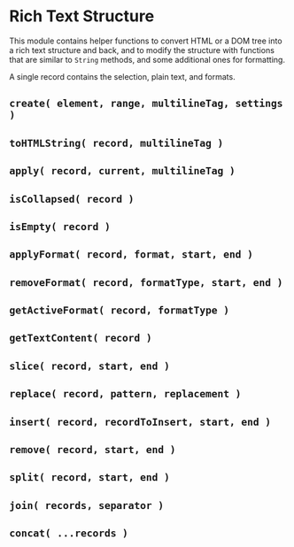 # Rich Text Structure

This module contains helper functions to convert HTML or a DOM tree into a rich text structure and back, and to modify the structure with functions that are similar to `String` methods, and some additional ones for formatting.

A single record contains the selection, plain text, and formats.

## `create( element, range, multilineTag, settings )`

## `toHTMLString( record, multilineTag )`

## `apply( record, current, multilineTag )`

## `isCollapsed( record )`

## `isEmpty( record )`

## `applyFormat( record, format, start, end )`

## `removeFormat( record, formatType, start, end )`

## `getActiveFormat( record, formatType )`

## `getTextContent( record )`

## `slice( record, start, end )`

## `replace( record, pattern, replacement )`

## `insert( record, recordToInsert, start, end )`

## `remove( record, start, end )`

## `split( record, start, end )`

## `join( records, separator )`

## `concat( ...records )`
